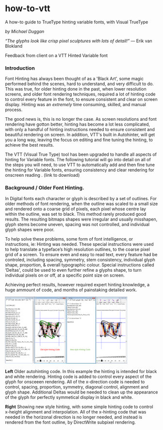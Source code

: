 # how-to-vtt
A how-to guide to TrueType hinting variable fonts, with Visual TrueType

_by Michael Duggan_

_“The glyphs look like crisp pixel sculptures with lots of detail!”_ — Erik van Blokland

Feedback from client on a VTT Hinted Variable font

### Introduction
Font Hinting has always been thought of as a 'Black Art', some magic performed behind the scenes, hard to understand, and very difficult to do. This was true, for older hinting done in the past, when lower resolution screens, and older font rendering techniques, required a lot of hinting code to control every feature in the font, to ensure consistent and clear on screen display. Hinting was an _extremely_ time consuming, skilled, and manual process. 

The good news is, this is no longer the case. As screen resolutions and font rendering have gotton better, hinting has become a lot less complicated, with only a handful of hinting instructions needed to ensure consistent and beautiful rendering on screen. In addition, VTT's built in Autohinter, will get you a long way, leaving the focus on editing and fine tuning the hinting, to achieve the best results.

The VTT (Visual True Type) tool has been upgraded to handle all aspects of hinting for Variable fonts. The following tutorial will go into detail on all of the steps you will need, to use VTT to automatically add and then fine tune the hinting for Variable fonts, ensuring consistency and clear rendering for onscreen reading . (link to download)

### Background / Older Font Hinting.

In Digital fonts each character or glyph is described by a set of outlines. For older methods of font rendering, when the outline was scaled to a small size and rendered onto a coarse grid of pixels, each pixel whose centre lay within the outline, was set to black. This method rarely produced good results. The resulting bitmaps shapes were irregular and usually misshapen, glyph stems become uneven, spacing was not controlled, and individual glyph shapes were poor.

To help solve these problems, some form of font intelligence, or instructions, ie: Hinting was needed. These special instructions were used to help translate a typeface’s high resolution outlines, to the coarse pixel grid of a screen. To ensure even and easy to read text, every feature had be controled, including spacing, symmetry, stem consistency, individual glyph shape, proportion, & overall typographic colour. Special instructions called ‘Deltas', could be used to even further refine a glyphs shape, to turn individual pixels on or off, at a specific point size on screen. 

Achieving perfect results, however required expert hinting knowledge, a huge ammount of code, and months of painstaking detailed work. 

<img width="80%" height="80%" src="Images/oldvnewhinting.png">

**Left** Older autohinting code. In this example the hinting is intended for black and white rendering. Hinting code is added to control every aspect of the glyph for onsceeen rendering. All of the x-direction code is needed to control, spacing, proportion, symmetry, diagonal control, alignment and glyph shape. Additional Deltas would be needed to clean up the appearance of the glyph for perfectly symmetical display in black and white.

**Right** Showing new style hinting, with some simple hinting code to control x-height alignment and interpolation. All of the x-hinting code that was needed in the horizonal direction is no longer needed, and instead is rendered from the font outline, by DirectWrite subpixel rendering.
